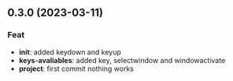 ## 0.3.0 (2023-03-11)

### Feat

- **__init__**: added keydown and keyup
- **keys-avaliables**: added key, selectwindow and windowactivate
- **project**: first commit nothing works
